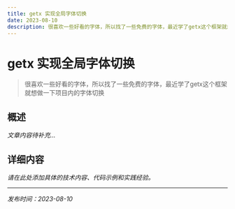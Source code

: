 ```yaml
---
title: getx 实现全局字体切换
date: 2023-08-10
description: 很喜欢一些好看的字体，所以找了一些免费的字体，最近学了getx这个框架就想做一下项目内的字体切换
---
```


# getx 实现全局字体切换

> 很喜欢一些好看的字体，所以找了一些免费的字体，最近学了getx这个框架就想做一下项目内的字体切换

## 概述

*文章内容待补充...*

## 详细内容

*请在此处添加具体的技术内容、代码示例和实践经验。*

---

*发布时间：2023-08-10*
